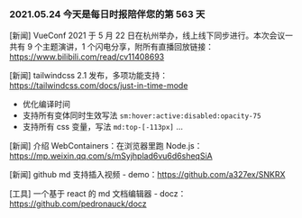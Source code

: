 ### 2021.05.24 今天是每日时报陪伴您的第 563 天

[新闻] VueConf 2021 于 5 月 22 日在杭州举办，线上线下同步进行。本次会议一共有 9 个主题演讲，1 个闪电分享，附所有直播回放链接：<https://www.bilibili.com/read/cv11408693>

[新闻] tailwindcss 2.1 发布，多项功能支持：<https://tailwindcss.com/docs/just-in-time-mode>

- 优化编译时间
- 支持所有变体同时生效写法 `sm:hover:active:disabled:opacity-75`
- 支持所有 css 变量，写法 `md:top-[-113px]`
  ...

[新闻] 介绍 WebContainers：在浏览器里跑 Node.js：<https://mp.weixin.qq.com/s/mSyjhplad6vu6d6sheqSiA>

[新闻] github md 支持插入视频 - demo：<https://github.com/a327ex/SNKRX>

[工具] 一个基于 react 的 md 文档编辑器 - docz：<https://github.com/pedronauck/docz>
